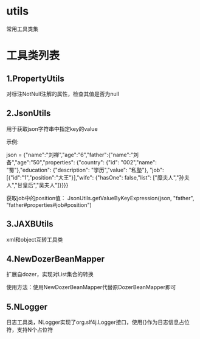 # utils
常用工具类集

# 工具类列表
## 1.PropertyUtils
对标注NotNull注解的属性，检查其值是否为null

## 2.JsonUtils
用于获取json字符串中指定key的value

示例:

json = {"name":"刘禅","age":"6","father":{"name":"刘备","age":"50","properties": {"country": {"id": "002","name": "蜀"},"education": {"description": "学历","value": "私塾"},
"job":[{"id":"1","position":"大王"}],"wife": {"hasOne": false,"list": ["糜夫人","孙夫人","甘皇后","吴夫人"]}}}}

获取job中的position值：
JsonUtils.getValueByKeyExpression(json, "father", "father#properties#job#position")

## 3.JAXBUtils
xml和object互转工具类  

## 4.NewDozerBeanMapper
扩展自dozer，实现对List集合的转换

使用方法：使用NewDozerBeanMapper代替原DozerBeanMapper即可

## 5.NLogger
日志工具类，NLogger实现了org.slf4j.Logger接口，使用{}作为日志信息占位符，支持N个占位符